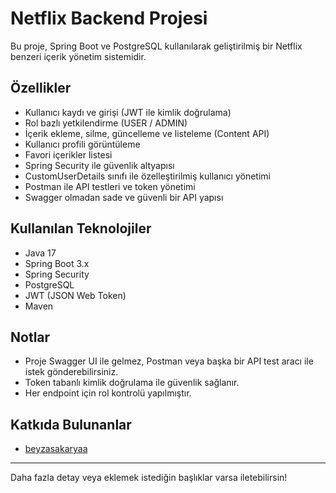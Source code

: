 # Netflix Backend Projesi

Bu proje, Spring Boot ve PostgreSQL kullanılarak geliştirilmiş bir Netflix benzeri içerik yönetim sistemidir.

## Özellikler

- Kullanıcı kaydı ve girişi (JWT ile kimlik doğrulama)
- Rol bazlı yetkilendirme (USER / ADMIN)
- İçerik ekleme, silme, güncelleme ve listeleme (Content API)
- Kullanıcı profili görüntüleme
- Favori içerikler listesi
- Spring Security ile güvenlik altyapısı
- CustomUserDetails sınıfı ile özelleştirilmiş kullanıcı yönetimi
- Postman ile API testleri ve token yönetimi
- Swagger olmadan sade ve güvenli bir API yapısı

## Kullanılan Teknolojiler

- Java 17
- Spring Boot 3.x
- Spring Security
- PostgreSQL
- JWT (JSON Web Token)
- Maven



## Notlar

- Proje Swagger UI ile gelmez, Postman veya başka bir API test aracı ile istek gönderebilirsiniz.
- Token tabanlı kimlik doğrulama ile güvenlik sağlanır.
- Her endpoint için rol kontrolü yapılmıştır.

## Katkıda Bulunanlar

- [beyzasakaryaa](https://github.com/beyzasakaryaa)

---

Daha fazla detay veya eklemek istediğin başlıklar varsa iletebilirsin!
